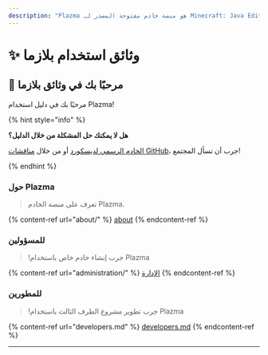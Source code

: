 ```yaml
---
description: "Plazma هو منصة خادم مفتوحة المصدر لـ Minecraft: Java Edition تضيف الأمثلة التجريبية المستندة إلى الورق وتخصيص عدة آليات للعب."
---
```


# ✨ وثائق استخدام بلازما

## 👋 مرحبًا بك في وثائق بلازما

مرحبًا بك في دليل استخدام Plazma!

{% hint style="info" %}

**هل لا يمكنك حل المشكلة من خلال الدليل؟**

[الخادم الرسمي لديسكورد](https://discord.gg/MmfC52K8A8) أو من خلال [مناقشات GitHub](https://github.com/PlazmaMC/PlazmaBukkit/discussions)، جرب أن تسأل المجتمع!

{% endhint %}

### حول Plazma

> تعرف على منصة الخادم Plazma.

{% content-ref url="about/" %}
[about](about/)
{% endcontent-ref %}

### للمسؤولين

> !جرب إنشاء خادم خاص باستخدام Plazma

{% content-ref url="administration/" %}
[الإدارة](administration/)
{% endcontent-ref %}

### للمطورين

> !جرب تطوير مشروع الطرف الثالث باستخدام Plazma

{% content-ref url="developers.md" %}
[developers.md](developers.md)
{% endcontent-ref %}

***
